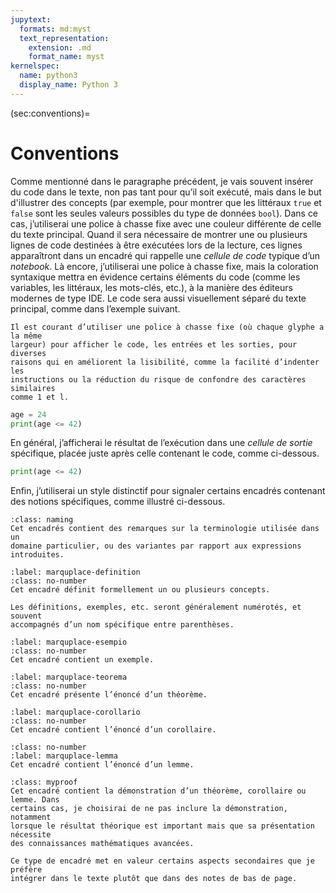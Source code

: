 ```yaml
---
jupytext:
  formats: md:myst
  text_representation:
    extension: .md
    format_name: myst
kernelspec:
  name: python3
  display_name: Python 3
---
```


(sec:conventions)=
# Conventions

Comme mentionné dans le paragraphe précédent, je vais souvent insérer du code
dans le texte, non pas tant pour qu’il soit exécuté, mais dans le but 
d'illustrer des concepts (par exemple, pour montrer que les littéraux `true` et
`false` sont les seules valeurs possibles du type de données `bool`). Dans ce
cas, j’utiliserai une police à chasse fixe avec une couleur différente de celle
du texte principal. Quand il sera nécessaire de montrer une ou plusieurs lignes
de code destinées à être exécutées lors de la lecture, ces lignes apparaîtront
dans un encadré qui rappelle une _cellule de code_ typique d’un _notebook_.
Là encore, j’utiliserai une police à chasse fixe, mais la coloration syntaxique
mettra en évidence certains éléments du code (comme les variables, les
littéraux, les mots-clés, etc.), à la manière des éditeurs modernes de type
IDE. Le code sera aussi visuellement séparé du texte principal, comme dans
l’exemple suivant.
```{margin}
Il est courant d’utiliser une police à chasse fixe (où chaque glyphe a la même
largeur) pour afficher le code, les entrées et les sorties, pour diverses
raisons qui en améliorent la lisibilité, comme la facilité d’indenter les
instructions ou la réduction du risque de confondre des caractères similaires
comme 1 et l.
```

```python
age = 24
print(age <= 42)
```

En général, j’afficherai le résultat de l’exécution dans une
_cellule de sortie_ spécifique, placée juste après celle contenant le code,
comme ci-dessous.

```python
print(age <= 42)
```

Enfin, j’utiliserai un style distinctif pour signaler certains encadrés
contenant des notions spécifiques, comme illustré ci-dessous.

```{admonition} _
:class: naming
Cet encadrés contient des remarques sur la terminologie utilisée dans un
domaine particulier, ou des variantes par rapport aux expressions introduites.
```

```{prf:definition}
:label: marquplace-definition
:class: no-number
Cet encadré définit formellement un ou plusieurs concepts.
```
```{margin}
Les définitions, exemples, etc. seront généralement numérotés, et souvent
accompagnés d’un nom spécifique entre parenthèses.
```

```{prf:example}
:label: marquplace-esempio
:class: no-number
Cet encadré contient un exemple.
```

````{prf:theorem}
:label: marquplace-teorema
:class: no-number
Cet encadré présente l’énoncé d’un théorème.
````

```{prf:corollary}
:label: marquplace-corollario
:class: no-number
Cet encadré contient l’énoncé d’un corollaire.
```

```{prf:lemma}
:class: no-number
:label: marquplace-lemma
Cet encadré contient l’énoncé d’un lemme.
```

```{admonition} _
:class: myproof
Cet encadré contient la démonstration d’un théorème, corollaire ou lemme. Dans
certains cas, je choisirai de ne pas inclure la démonstration, notamment
lorsque le résultat théorique est important mais que sa présentation nécessite
des connaissances mathématiques avancées.
```

```{note}
Ce type de encadré met en valeur certains aspects secondaires que je préfère
intégrer dans le texte plutôt que dans des notes de bas de page.
```
